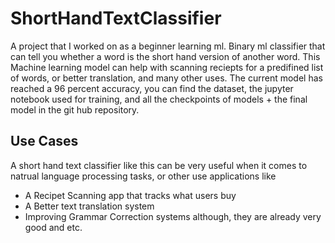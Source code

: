 # ShortHandTextClassifier
A project that I worked on as a beginner learning ml. Binary ml classifier that can tell you whether a word is the short hand version of another word. This Machine learning model can help with scanning reciepts for a predifined list of words, or better translation, and many other uses. The current model has reached a 96 percent accuracy, you can find the dataset, the jupyter notebook used for training, and all the checkpoints of models + the final model in the git hub repository.

## Use Cases

A short hand text classifier like this can be very useful when it comes to natrual language processing tasks, or other use applications like
- A Recipet Scanning app that tracks what users buy
- A Better text translation system
- Improving Grammar Correction systems although, they are already very good and etc.
